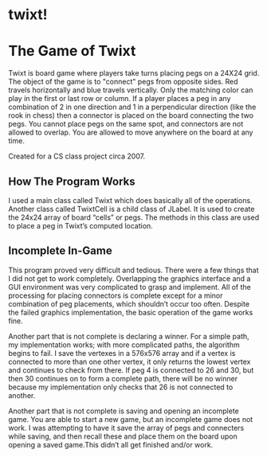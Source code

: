 twixt!
=====

# The Game of Twixt

Twixt is board game where players take turns placing pegs on a 24X24 grid. The object of the game is 
to "connect" pegs from opposite sides. Red travels horizontally and blue travels vertically. Only 
the matching color can play in the first or last row or column. If a player places a peg in any 
combination of 2 in one direction and 1 in a perpendicular direction (like the rook in chess) then 
a connector is placed on the board connecting the two pegs. You cannot place pegs on the same spot, 
and connectors are not allowed to overlap. You are allowed to move anywhere on the board at any time.

Created for a CS class project circa 2007.

## How The Program Works

I used a main class called Twixt which does basically all of the operations.  Another class called TwixtCell is a child class of JLabel.  It is used to create the 24x24 array of board “cells” or pegs.  The methods in this class are used to place a peg in Twixt’s computed location.

## Incomplete In-Game
	
This program proved very difficult and tedious. There were a few things that I did not get to work completely.  Overlapping the graphics interface and a GUI environment was very complicated to grasp and implement. All of the processing for placing connectors is complete except for a minor combination of peg placements, which shouldn’t occur too often. Despite the failed graphics implementation, the basic operation of the game works fine.

Another part that is not complete is declaring a winner. For a simple path, my implementation works; with more complicated paths, the algorithm begins to fail. I save the vertexes in a 576x576 array and if a vertex is connected to more than one other vertex, it only returns the lowest vertex and continues to check from there. If peg 4 is connected to 26 and 30, but then 30 continues on to form a complete path, there will be no winner because my implementation only checks that 26 is not connected to another.
	
Another part that is not complete is saving and opening an incomplete game. You are able to start a new game, but an incomplete game does not work. I was attempting to have it save the array of pegs and connecters while saving, and then recall these and place them on the board upon opening a saved game.This didn’t all get finished and/or work.



